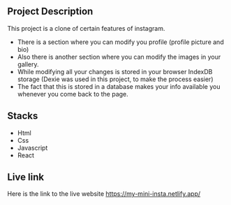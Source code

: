 ## Project Description
This project is a clone of certain features of instagram.
- There is a section where you can modify you profile (profile picture and bio)
- Also there is another section where you can modify the images in your gallery.
- While modifying all your changes is stored in your browser IndexDB storage (Dexie was used in this project, to make the process easier)
- The fact that this is stored in a database makes your info available you whenever you come back to the page.

## Stacks
- Html 
- Css
- Javascript
- React

## Live link
Here is the link to the live website https://my-mini-insta.netlify.app/
